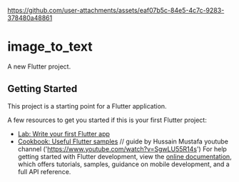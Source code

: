 https://github.com/user-attachments/assets/eaf07b5c-84e5-4c7c-9283-378480a48861

# image_to_text

A new Flutter project.

## Getting Started

This project is a starting point for a Flutter application.

A few resources to get you started if this is your first Flutter project:

- [Lab: Write your first Flutter app](https://docs.flutter.dev/get-started/codelab)
- [Cookbook: Useful Flutter samples](https://docs.flutter.dev/cookbook)
// guide by Hussain Mustafa youtube channel ('https://www.youtube.com/watch?v=SgwLU55R14s')
For help getting started with Flutter development, view the
[online documentation](https://docs.flutter.dev/), which offers tutorials,
samples, guidance on mobile development, and a full API reference.
